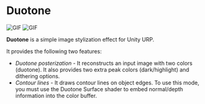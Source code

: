 # Duotone

![GIF](https://github.com/keijiro/Duotone/assets/343936/e76fddc1-9870-4b14-a192-dd2e2f084ae4)
![GIF](https://github.com/keijiro/Duotone/assets/343936/d1ea1084-cc8e-46ee-adda-0f251e5eee08)

**Duotone** is a simple image stylization effect for Unity URP.

It provides the following two features:

- *Duotone posterization* - It reconstructs an input image with two colors
  (duotone). It also provides two extra peak colors (dark/highlight) and
  dithering options.
- *Contour lines* - It draws contour lines on object edges. To use this mode,
  you must use the Duotone Surface shader to embed normal/depth information
  into the color buffer.
